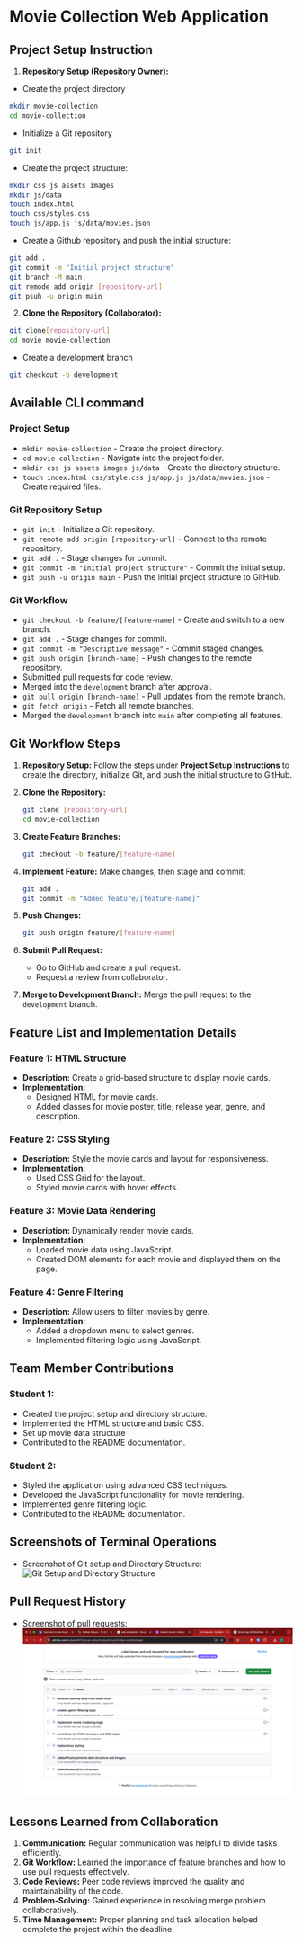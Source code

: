 # Movie Collection Web Application

## Project Setup Instruction

1. **Repository Setup (Repository Owner):**
- Create the project directory
```bash
mkdir movie-collection
cd movie-collection
```
- Initialize a Git repository
```bash
git init
```
- Create the project structure:
```bash
mkdir css js assets images
mkdir js/data
touch index.html
touch css/styles.css
touch js/app.js js/data/movies.json
```
- Create a Github repository and push the initial structure:
```bash
git add .
git commit -m "Initial project structure"
git branch -M main
git remode add origin [repository-url]
git psuh -u origin main
```
2. **Clone the Repository (Collaborator):**
```bash
git clone[repository-url]
cd movie movie-collection
```
- Create a development branch
```bash
git checkout -b development
```

## Available CLI command

### **Project Setup**
- `mkdir movie-collection` - Create the project directory.
- `cd movie-collection` - Navigate into the project folder.
- `mkdir css js assets images js/data` - Create the directory structure.
- `touch index.html css/style.css js/app.js js/data/movies.json` - Create required files.

### **Git Repository Setup**
- `git init` - Initialize a Git repository.
- `git remote add origin [repository-url]` - Connect to the remote repository.
- `git add .` - Stage changes for commit.
- `git commit -m "Initial project structure"` - Commit the initial setup.
- `git push -u origin main` - Push the initial project structure to GitHub.

### **Git Workflow**
- `git checkout -b feature/[feature-name]` - Create and switch to a new branch.
- `git add .` - Stage changes for commit.
- `git commit -m "Descriptive message"` - Commit staged changes.
- `git push origin [branch-name]` - Push changes to the remote repository.
- Submitted pull requests for code review.
- Merged into the `development` branch after approval.
- `git pull origin [branch-name]` - Pull updates from the remote branch.
- `git fetch origin` - Fetch all remote branches.
- Merged the `development` branch into `main` after completing all features.


## Git Workflow Steps

1. **Repository Setup:**
   Follow the steps under **Project Setup Instructions** to create the directory, initialize Git, and push the initial structure to GitHub.

2. **Clone the Repository:**
   ```bash
   git clone [repository-url]
   cd movie-collection
   ```

3. **Create Feature Branches:**
   ```bash
   git checkout -b feature/[feature-name]
   ```

4. **Implement Feature:**
   Make changes, then stage and commit:
   ```bash
   git add .
   git commit -m "Added feature/[feature-name]"
   ```

5. **Push Changes:**
   ```bash
   git push origin feature/[feature-name]
   ```

6. **Submit Pull Request:**
   - Go to GitHub and create a pull request.
   - Request a review from collaborator.

7. **Merge to Development Branch:**
   Merge the pull request to the `development` branch.


## Feature List and Implementation Details

### **Feature 1: HTML Structure**
- **Description:** Create a grid-based structure to display movie cards.
- **Implementation:**
  - Designed HTML for movie cards.
  - Added classes for movie poster, title, release year, genre, and description.

### **Feature 2: CSS Styling**
- **Description:** Style the movie cards and layout for responsiveness.
- **Implementation:**
  - Used CSS Grid for the layout.
  - Styled movie cards with hover effects.

### **Feature 3: Movie Data Rendering**
- **Description:** Dynamically render movie cards.
- **Implementation:**
  - Loaded movie data using JavaScript.
  - Created DOM elements for each movie and displayed them on the page.

### **Feature 4: Genre Filtering**
- **Description:** Allow users to filter movies by genre.
- **Implementation:**
  - Added a dropdown menu to select genres.
  - Implemented filtering logic using JavaScript.


## Team Member Contributions

### **Student 1:**
- Created the project setup and directory structure.
- Implemented the HTML structure and basic CSS.
- Set up movie data structure
- Contributed to the README documentation.

### **Student 2:**
- Styled the application using advanced CSS techniques.
- Developed the JavaScript functionality for movie rendering.
- Implemented genre filtering logic.
- Contributed to the README documentation.

## Screenshots of Terminal Operations
- Screenshot of Git setup and Directory Structure:
  ![Git Setup and Directory Structure](assets/screenshots/)

## Pull Request History
- Screenshot of pull requests:
  ![Pull Request List](assets/screenshots/pullrequesthistory.png)


## Lessons Learned from Collaboration

1. **Communication:** Regular communication was helpful to divide tasks efficiently.
2. **Git Workflow:** Learned the importance of feature branches and how to use pull requests effectively.
3. **Code Reviews:** Peer code reviews improved the quality and maintainability of the code.
4. **Problem-Solving:** Gained experience in resolving merge problem collaboratively.
5. **Time Management:** Proper planning and task allocation helped complete the project within the deadline.